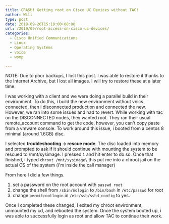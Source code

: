 ```yaml
---
title: CRASH! Getting root on Cisco UC Devices without TAC!
author: Will
type: post
date: 2019-09-26T15:19:00+00:00
url: /2019/09/root-access-on-cisco-uc-devices/
categories:
  - Cisco Unified Communications
  - Linux
  - Operating Systems
  - voice
  - womp

---
```

NOTE: Due to poor backups, I lost this post. I was able to restore it thanks to the Internet Archive, but I lost all images. I will try to restore these at a later time.  
  
I was working with a client and we were doing a parallel build in their environment. To do this, i build the new environment without vnics connected, then i disconnected production and connected the new. However, we ran into some issues and had to revert. While working with tac on the DISCONNECTED nodes, they wanted root. They ran their usual remote_account command to get the code, however, you can't copy paste from a vmware console. To work around this issue, i booted from a centos 8 minimal (around 1.6GB) disc.  
  
I selected **troubleshooting -> rescue mode**. The disc loaded into memory and prompted to ask if it should continue with mounting the system to be rescued to /mnt/sysimage. I pressed `1` and hit enter to do so. Once that finished, i typed `chroot /mnt/sysimage\` this put me into a chroot jail on the actual OS of the system (i'm inside the call manager)  
  
From here I did a few things.  
1) set a password on the root account with `passwd root`
2) change the shell from `/sbin/nologin` to `/bin/bash` in `/etc/passwd` for root  
3) change `permitrootlogin` in `/etc/ssh/sshd_config` to yes.  
  
Once I completed these changed, I exited my chroot environment, unmounted my cd, and rebooted the system. Once the system booted up, i was able to successfully login as root and allow TAC to continue their work.